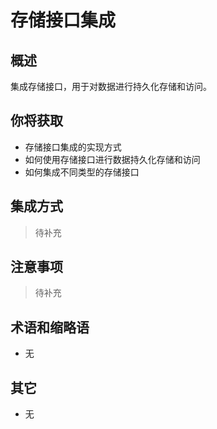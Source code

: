 # 存储接口集成

## 概述

集成存储接口，用于对数据进行持久化存储和访问。

## 你将获取

- 存储接口集成的实现方式
- 如何使用存储接口进行数据持久化存储和访问
- 如何集成不同类型的存储接口


## 集成方式

> 待补充

## 注意事项

> 待补充

## 术语和缩略语

- 无

## 其它

- 无
